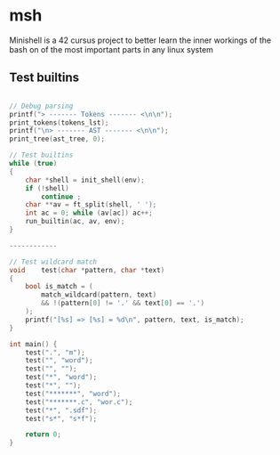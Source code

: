 # msh

Minishell is a 42 cursus project to better learn the inner workings of the bash on of the most important parts in any linux system

## Test builtins

```c

// Debug parsing
printf("> ------- Tokens ------- <\n\n");
print_tokens(tokens_lst);
printf("\n> ------- AST ------- <\n\n");
print_tree(ast_tree, 0);

// Test builtins
while (true)
{
    char *shell = init_shell(env);
    if (!shell)
        continue ;
    char **av = ft_split(shell, ' ');
    int ac = 0; while (av[ac]) ac++;
    run_builtin(ac, av, env);
}

------------

// Test wildcard match
void    test(char *pattern, char *text)
{
    bool is_match = (
        match_wildcard(pattern, text)
        && !(pattern[0] != '.' && text[0] == '.')
    );
    printf("[%s] => [%s] = %d\n", pattern, text, is_match);
}

int main() {
    test(".", "m");
    test("", "word");
    test("", "");
    test("*", "word");
    test("*", "");
    test("*******", "word");
    test("*******.c", "wor.c");
    test("*", ".sdf");
    test("s*", "s*f");

    return 0;
}

```
